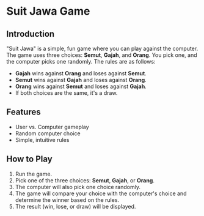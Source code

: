 
# Suit Jawa Game

## Introduction

"Suit Jawa" is a simple, fun game where you can play against the computer. The game uses three choices: **Semut**, **Gajah**, and **Orang**. You pick one, and the computer picks one randomly. The rules are as follows:

- **Gajah** wins against **Orang** and loses against **Semut**.
- **Semut** wins against **Gajah** and loses against **Orang**.
- **Orang** wins against **Semut** and loses against **Gajah**.
- If both choices are the same, it's a draw.

## Features

- User vs. Computer gameplay
- Random computer choice
- Simple, intuitive rules

## How to Play

1. Run the game.
2. Pick one of the three choices: **Semut**, **Gajah**, or **Orang**.
3. The computer will also pick one choice randomly.
4. The game will compare your choice with the computer's choice and determine the winner based on the rules.
5. The result (win, lose, or draw) will be displayed.
